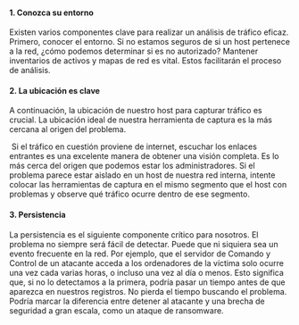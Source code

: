 #### 1. Conozca su entorno

Existen varios componentes clave para realizar un análisis de tráfico eficaz. Primero, conocer el entorno. Si no estamos seguros de si un host pertenece a la red, ¿cómo podemos determinar si es no autorizado? Mantener inventarios de activos y mapas de red es vital. Estos facilitarán el proceso de análisis.


#### 2. La ubicación es clave

A continuación, la ubicación de nuestro host para capturar tráfico es crucial. La ubicación ideal de nuestra herramienta de captura es la más cercana al origen del problema.

 Si el tráfico en cuestión proviene de internet, escuchar los enlaces entrantes es una excelente manera de obtener una visión completa. Es lo más cerca del origen que podemos estar los administradores. Si el problema parece estar aislado en un host de nuestra red interna, intente colocar las herramientas de captura en el mismo segmento que el host con problemas y observe qué tráfico ocurre dentro de ese segmento.

#### 3. Persistencia

La persistencia es el siguiente componente crítico para nosotros. El problema no siempre será fácil de detectar. Puede que ni siquiera sea un evento frecuente en la red. Por ejemplo, que el servidor de Comando y Control de un atacante acceda a los ordenadores de la víctima solo ocurre una vez cada varias horas, o incluso una vez al día o menos. Esto significa que, si no lo detectamos a la primera, podría pasar un tiempo antes de que aparezca en nuestros registros. No pierda el tiempo buscando el problema. Podría marcar la diferencia entre detener al atacante y una brecha de seguridad a gran escala, como un ataque de ransomware.